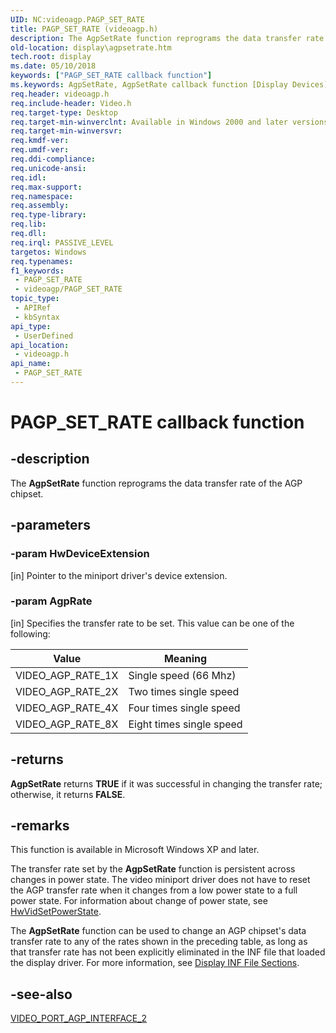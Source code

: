```yaml
---
UID: NC:videoagp.PAGP_SET_RATE
title: PAGP_SET_RATE (videoagp.h)
description: The AgpSetRate function reprograms the data transfer rate of the AGP chipset.
old-location: display\agpsetrate.htm
tech.root: display
ms.date: 05/10/2018
keywords: ["PAGP_SET_RATE callback function"]
ms.keywords: AgpSetRate, AgpSetRate callback function [Display Devices], PAGP_SET_RATE, PAGP_SET_RATE callback, VideoPort_Functions_4dfdb762-5156-4a06-9dd8-1766bbe3dbe4.xml, display.agpsetrate, videoagp/AgpSetRate
req.header: videoagp.h
req.include-header: Video.h
req.target-type: Desktop
req.target-min-winverclnt: Available in Windows 2000 and later versions of the Windows operating systems.
req.target-min-winversvr: 
req.kmdf-ver: 
req.umdf-ver: 
req.ddi-compliance: 
req.unicode-ansi: 
req.idl: 
req.max-support: 
req.namespace: 
req.assembly: 
req.type-library: 
req.lib: 
req.dll: 
req.irql: PASSIVE_LEVEL
targetos: Windows
req.typenames: 
f1_keywords:
 - PAGP_SET_RATE
 - videoagp/PAGP_SET_RATE
topic_type:
 - APIRef
 - kbSyntax
api_type:
 - UserDefined
api_location:
 - videoagp.h
api_name:
 - PAGP_SET_RATE
---
```


# PAGP_SET_RATE callback function


## -description

The <b>AgpSetRate</b> function reprograms the data transfer rate of the AGP chipset.

## -parameters

### -param HwDeviceExtension 

[in]
Pointer to the miniport driver's device extension.

### -param AgpRate 

[in]
Specifies the transfer rate to be set. This value can be one of the following:

|Value|Meaning|
|--- |--- |
|VIDEO_AGP_RATE_1X|Single speed (66 Mhz)|
|VIDEO_AGP_RATE_2X|Two times single speed|
|VIDEO_AGP_RATE_4X|Four times single speed|
|VIDEO_AGP_RATE_8X|Eight times single speed|

## -returns

<b>AgpSetRate</b> returns <b>TRUE</b> if it was successful in changing the transfer rate; otherwise, it returns <b>FALSE</b>.

## -remarks

This function is available in Microsoft Windows XP and later.

The transfer rate set by the <b>AgpSetRate</b> function is persistent across changes in power state. The video miniport driver does not have to reset the AGP transfer rate when it changes from a low power state to a full power state. For information about change of power state, see <a href="/windows-hardware/drivers/ddi/video/nc-video-pvideo_hw_power_set">HwVidSetPowerState</a>.

The <b>AgpSetRate</b> function can be used to change an AGP chipset's data transfer rate to any of the rates shown in the preceding table, as long as that transfer rate has not been explicitly eliminated in the INF file that loaded the display driver. For more information, see <a href="/windows-hardware/drivers/display/display-inf-file-sections">Display INF File Sections</a>.

## -see-also

<a href="/windows-hardware/drivers/ddi/video/ns-video-_video_port_agp_interface_2">VIDEO_PORT_AGP_INTERFACE_2</a>


